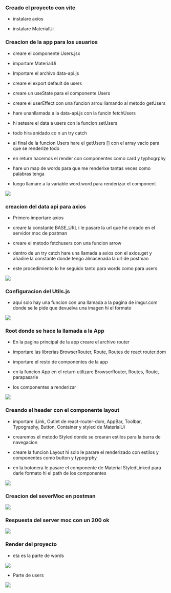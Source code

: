 ### Creado el proyecto con vite

+ instalare axios

+ instalare MaterialUi

### Creacion de la app para los usuarios

+  creare el componente Users.jsx

+ importare MaterialUi

+ Importare el archivo data-api.js 

+ creare el export default de users

+ creare un useState para el componente Users

+ creare el userEffect con una funcion arrou llamando al metodo getUsers

+ hare unanllamada a la data-api.js con la funcin fetchUsers

+ hi seteare el data a users con la funcion setUsers

+ todo hira anidado co n un try catch

+ al final de la funcion Users hare el getUsers [] con el array vacio para que se renderize todo 

+ en return hacemos el render con componentes como card y typhogrphy

+ hare un map de words para que me renderixe tantas veces como palabras tenga

+ luego llamare a la variable word.word para renderizar el component

![](/home/pcpla/snap/marktext/9/.config/marktext/images/2025-02-07-17-29-31-image.png)

### creacion del data api para axios

+ Primero importare axios 

+ creare la constante BASE_URL i le pasare la url que he creado en el servidor moc de postman

+ creare el metodo fetchusers con una funcion arrow 

+ dentro de un try catch hare una llamada a axios con el axios.get y añadire la constante donde tengo almacenada la url de postman

+ este procedimiento lo he seguido tanto para words como para users

![](/home/pcpla/snap/marktext/9/.config/marktext/images/2025-02-07-17-39-34-image.png)

### Configuracion del Utils.js

+ aqui solo hay una funcion con una llamada a la pagina de imgur.com donde se le pide que devuelva una imagen hi el formato

![](/home/pcpla/snap/marktext/9/.config/marktext/images/2025-02-07-17-47-17-image.png)

### Root donde se hace la llamada a la App

+ En la pagina principal de la app creare el archivo router

+ importare las librerias BrowserRouter, Route, Routes de react router.dom

+ importare el resto de componentes de la app

+ en la funcion App en el return utilizare BrowserRouter, Routes, Route, parapasarle

+ los componentes a renderizar

![](/home/pcpla/snap/marktext/9/.config/marktext/images/2025-02-05-10-10-58-image.png)

### Creando el header con el componente layout

+ importare iLink, Outlet  de  react-router-dom, AppBar, Toolbar, Typography, Button, Container  y  styled de  MaterialUi

+ crearemos el metodo Styled  donde se crearan estilos para la barra de navegacion

+ creare la funcion Layout hi solo le parare el renderizado con estilos y componentes como button y typogrphy 

+ en la botonera le pasare el componente de Material StyledLinked para darle formato hi el path de los componentes

![](/home/pcpla/snap/marktext/9/.config/marktext/images/2025-02-07-17-54-55-image.png)

### Creacion del severMoc en postman

![](/home/pcpla/snap/marktext/9/.config/marktext/images/2025-02-07-18-04-22-image.png)

### Respuesta del server moc con un 200 ok

![](/home/pcpla/snap/marktext/9/.config/marktext/images/2025-02-07-18-06-11-image.png)

### Render del proyecto

+ eta es la parte de words

![](/home/pcpla/snap/marktext/9/.config/marktext/images/2025-02-07-18-06-57-image.png)

+ Parte de users

![](/home/pcpla/snap/marktext/9/.config/marktext/images/2025-02-07-18-08-13-image.png)
